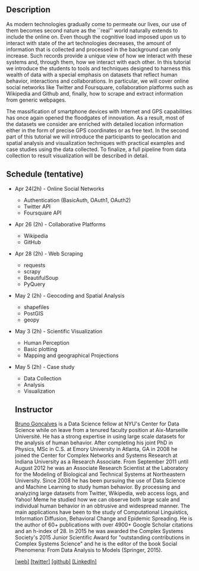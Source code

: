 ## Description

As modern technologies gradually come to permeate our lives, our use of them becomes second nature as the ``real'' world naturally extends to include the online on. Even though the cognitive load imposed upon us to interact with state of the art technologies decreases, the amount of information that is collected and processed in the background can only increase. Such records provide a unique view of how we interact with these systems and, through them, how we interact with each other. In this tutorial we introduce the students to tools and techniques designed to harness this wealth of data with a special emphasis on datasets that reflect human behavior, interactions and collaborations. In particular, we will cover online social networks like Twitter and Foursquare, collaboration platforms such as Wikipedia and Github and, finally, how to scrape and extract information from generic webpages. 

The massification of smartphone devices with Internet and GPS capabilities has once again opened the floodgates of innovation. As a result, most of the datasets we consider are enriched with detailed location information either in the form of precise GPS coordinates or as free text. In the second part of this tutorial we will introduce the participants to geolocation and spatial analysis and visualization techniques with practical examples and case studies using the data collected. To finalize, a full pipeline from data collection to result visualization will be described in detail.

## Schedule (tentative)

- Apr 24(2h) - Online Social Networks
  * Authentication (BasicAuth, OAuth1, OAuth2)
  * Twitter API
  * Foursquare API

- Apr 26 (2h) - Collaborative Platforms
  * Wikipedia
  * GitHub

- Apr 28 (2h) - Web Scraping
  * requests
  * scrapy
  * BeautifulSoup
  * PyQuery

- May 2 (2h) - Geocoding and Spatial Analysis
  * shapefiles
  * PostGIS
  * geopy

- May 3 (2h) - Scientific Visualization
  * Human Perception
  * Basic plotting
  * Mapping and geographical Projections

- May 5 (2h) - Case study
  * Data Collection
  * Analysis
  * Visualization

  ## Instructor

  [Bruno Gonçalves](http://www.bgoncalves.com) is a Data Science fellow at NYU's Center for Data Science while on leave from a tenured faculty position at Aix-Marseille Université. He has a strong expertise in using large scale datasets for the analysis of human behavior. After completing his joint PhD in Physics, MSc in C.S. at Emory University in Atlanta, GA in 2008 he joined the Center for Complex Networks and Systems Research at Indiana University as a Research Associate. From September 2011 until August 2012 he was an Associate Research Scientist at the Laboratory for the Modeling of Biological and Technical Systems at Northeastern University. Since 2008 he has been pursuing the use of Data Science and Machine Learning to study human behavior. By processing and analyzing large datasets from Twitter, Wikipedia, web access logs, and Yahoo! Meme he studied how we can observe both large scale and individual human behavior in an obtrusive and widespread manner. The main applications have been to the study of Computational Linguistics, Information Diffusion, Behavioral Change and Epidemic Spreading. He is the author of 60+ publications with over 4900+ Google Scholar citations and an h-index of 28. In 2015 he was awarded the Complex Systems Society's 2015 Junior Scientific Award for "outstanding contributions in Complex Systems Science" and he is the editor of the book Social Phenomena: From Data Analysis to Models (Springer, 2015).

  [[web]](http://www.bgoncalves.com) [[twitter]](https://twitter.com/bgoncalves) [[github]](http://github.com/bmtgoncalves/) [[LinkedIn]](https://www.linkedin.com/in/bmtgoncalves/)